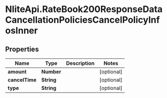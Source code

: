 # NliteApi.RateBook200ResponseDataCancellationPoliciesCancelPolicyInfosInner

## Properties

Name | Type | Description | Notes
------------ | ------------- | ------------- | -------------
**amount** | **Number** |  | [optional] 
**cancelTime** | **String** |  | [optional] 
**type** | **String** |  | [optional] 


